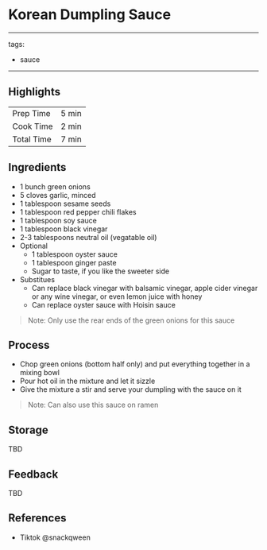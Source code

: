 # Korean Dumpling Sauce

---
tags:
  - sauce
---

## Highlights

| | |
|----|-----|
| Prep Time             | 5 min    |
| Cook Time             | 2 min    |
| Total Time            | 7 min    |

## Ingredients

* 1 bunch green onions
* 5 cloves garlic, minced
* 1 tablespoon sesame seeds
* 1 tablespoon red pepper chili flakes
* 1 tablespoon soy sauce
* 1 tablespoon black vinegar
* 2-3 tablespoons neutral oil (vegatable oil)
* Optional
    * 1 tablespoon oyster sauce
    * 1 tablespoon ginger paste
    * Sugar to taste, if you like the sweeter side
* Substitues
    * Can replace black vinegar with balsamic vinegar, apple cider vinegar or any wine vinegar, or even lemon juice with honey
    * Can replace oyster sauce with Hoisin sauce

> Note: Only use the rear ends of the green onions for this sauce

## Process

* Chop green onions (bottom half only) and put everything together in a mixing bowl
* Pour hot oil in the mixture and let it sizzle
* Give the mixture a stir and serve your dumpling with the sauce on it

> Note: Can also use this sauce on ramen

## Storage

TBD

## Feedback

TBD

## References

* Tiktok @snackqween
